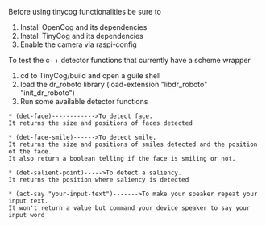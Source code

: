 Before using tinycog functionalities be sure to

  1. Install OpenCog and its dependencies 
  2. Install TinyCog and its dependencies
  3. Enable the camera via raspi-config
  
To test the c++ detector functions that currently have a scheme wrapper
  1. cd to TinyCog/build and open a guile shell
  2. load the dr_roboto library
    (load-extension "libdr_roboto" "init_dr_roboto")
  3. Run some available detector functions
  
    * (det-face)------------>To detect face.
    It returns the size and positions of faces detected
    
    * (det-face-smile)------>To detect smile.
    It returns the size and positions of smiles detected and the position of the face. 
    It also return a boolean telling if the face is smiling or not. 
    
    * (det-salient-point)----->To detect a saliency.
    It returns the position where saliency is detected
    
    * (act-say "your-input-text")------->To make your speaker repeat your input text.
    It won't return a value but command your device speaker to say your input word
    
